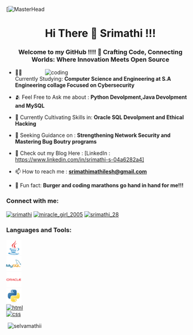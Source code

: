 [![MasterHead](https://miro.medium.com/v2/resize:fit:807/1*O9pYXOq8roaoJsVzBdH_OQ.jpeg)
<h1 align="center">Hi There 👋 Srimathi !!! </h1>
<h3 align="center">Welcome to my GitHub !!!! 🎀 Crafting Code, Connecting Worlds: Where Innovation Meets Open Source</h3>
<img align="right" alt="coding" width="400" src="https://img.freepik.com/premium-photo/cute-girl-hacker-operating-laptop-cartoon-vector-icon-illustration-people-technology-isolated-flat_839035-980257.jpg">

- 👩‍🎓 Currently Studying: **Computer Science and Engineering at S.A Engineering collage Focused on Cybersecurity**

- 🫂 Feel Free to Ask me about : **Python Devolpment,Java Devolpment and MySQL**

- 🌱 Currently Cultivating Skills in: **Oracle SQL Devolpment and Ethical Hacking**

- 🤝 Seeking Guidance on : **Strengthening Network Security and Mastering Bug Boutry programs**

- 👀 Check out my Blog Here : [LinkedIn : https://www.linkedin.com/in/srimathi-s-04a6282a4]

- 📫 How to reach me : **srimathimathilesh@gmail.com**

- 🍔 Fun fact: **Burger and coding marathons go hand in hand for me!!!**

<h3 align="left">Connect with me:</h3>
<p align="left">
<a href="https://linkedin.com/in/srimathi" target="blank"><img align="center" src="https://raw.githubusercontent.com/rahuldkjain/github-profile-readme-generator/master/src/images/icons/Social/linked-in-alt.svg" alt="srimathi" height="30" width="40" /></a>
<a href="https://instagram.com/miracle_girl_2005" target="blank"><img align="center" src="https://raw.githubusercontent.com/rahuldkjain/github-profile-readme-generator/master/src/images/icons/Social/instagram.svg" alt="miracle_girl_2005" height="30" width="40" /></a>
<a href="https://www.leetcode.com/srimathi_28" target="blank"><img align="center" src="https://raw.githubusercontent.com/rahuldkjain/github-profile-readme-generator/master/src/images/icons/Social/leet-code.svg" alt="srimathi_28" height="30" width="40" /></a>
</p>

<h3 align="left">Languages and Tools:</h3>

<p align="left"> <a href="https://www.java.com" target="_blank" rel="noreferrer"> <img src="https://raw.githubusercontent.com/devicons/devicon/master/icons/java/java-original.svg" alt="java" width="40" height="40"/> </a><br><a href="https://www.mysql.com/" target="_blank" rel="noreferrer"> <img src="https://raw.githubusercontent.com/devicons/devicon/master/icons/mysql/mysql-original-wordmark.svg" alt="mysql" width="40" height="40"/> </a><br> <a href="https://www.oracle.com/" target="_blank" rel="noreferrer"> <img src="https://raw.githubusercontent.com/devicons/devicon/master/icons/oracle/oracle-original.svg" alt="oracle" width="40" height="40"/> </a><br> <a href="https://www.python.org" target="_blank" rel="noreferrer"> <img src="https://raw.githubusercontent.com/devicons/devicon/master/icons/python/python-original.svg" alt="python" width="40" height="40"/> </a><br> <a href="https://www.html.com" target="_blank" rel="noreferrer"> <img src="https://cdn-icons-png.flaticon.com/128/1051/1051328.png"alt="html" width="40" height="40"/> </a><br> <a href="https://www.css.com" target="_blank" rel="noreferrer"> <img src="https://cdn-icons-png.flaticon.com/128/919/919826.png"alt="css" width="40" height="40"/> </a>  </p>


<p>&nbsp;<img align="center" src="https://github-readme-stats.vercel.app/api?username=selvamathii&show_icons=true&locale=en" alt="selvamathii" /></p>


